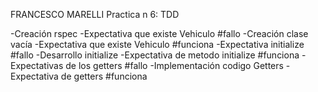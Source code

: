 FRANCESCO MARELLI
Practica n 6: TDD

-Creación rspec
-Expectativa que existe Vehiculo #fallo
-Creación clase vacía
-Expectativa que existe Vehiculo #funciona
-Expectativa initialize #fallo
-Desarrollo initialize
-Expectativa de metodo initialize #funciona
-Expectativas de los getters #fallo
-Implementación codigo Getters 
-Expectativa de getters #funciona